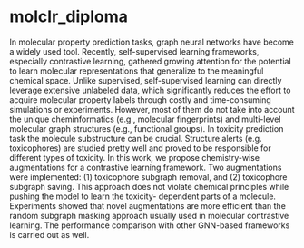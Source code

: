 # molclr_diploma
In molecular property prediction tasks, graph neural networks have become a
widely used tool. Recently, self-supervised learning frameworks, especially contrastive
learning, gathered growing attention for the potential to learn molecular representations that generalize to the meaningful chemical space. Unlike supervised, self-supervised learning can directly leverage extensive unlabeled data, which significantly reduces the effort to acquire molecular property labels through costly and time-consuming simulations or experiments. However, most of them do not take
into account the unique cheminformatics (e.g., molecular fingerprints) and multi-level
molecular graph structures (e.g., functional groups).
In toxicity prediction task the molecule substructure can be crucial. Structure
alerts (e.g. toxicophores) are studied pretty well and proved to be responsible for
different types of toxicity. In this work, we propose chemistry-wise augmentations
for a contrastive learning framework. Two augmentations were implemented: (1)
toxicophore subgraph removal, and (2) toxicophore subgraph saving. This approach
does not violate chemical principles while pushing the model to learn the toxicity-
dependent parts of a molecule.
Experiments showed that novel augmentations are more efficient than the random subgraph masking approach usually used in molecular contrastive learning. The performance comparison with other GNN-based frameworks is carried out as well.

